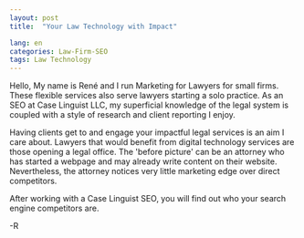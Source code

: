 ```yaml
---
layout: post
title:  "Your Law Technology with Impact"

lang: en
categories: Law-Firm-SEO
tags: Law Technology
---
```





Hello, My name is René and I run Marketing for Lawyers for small firms.  These flexible services also serve lawyers starting a solo practice.
As an SEO at Case Linguist LLC, my superficial knowledge of the legal system is coupled with a style of research and client reporting I enjoy.

Having clients get to and engage your impactful legal services is an aim I care about.  Lawyers that would benefit from digital technology services are those opening a legal office. The 'before picture' can be an attorney who has started a webpage and may already write content on their website. Nevertheless, the attorney notices very little marketing edge over direct competitors.

After working with a Case Linguist SEO, you will find out who your search engine competitors are.  

-R
